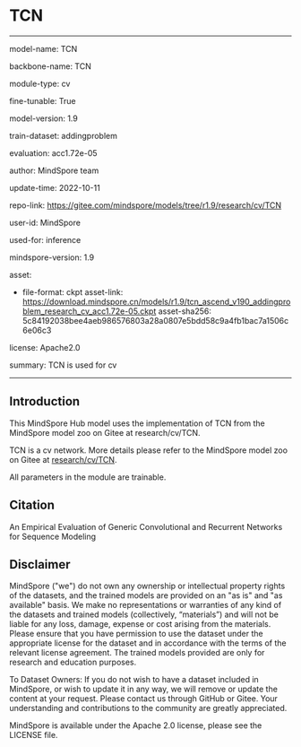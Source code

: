 # TCN

---

model-name: TCN

backbone-name: TCN

module-type: cv

fine-tunable: True

model-version: 1.9

train-dataset: addingproblem

evaluation: acc1.72e-05

author: MindSpore team

update-time: 2022-10-11

repo-link: <https://gitee.com/mindspore/models/tree/r1.9/research/cv/TCN>

user-id: MindSpore

used-for: inference

mindspore-version: 1.9

asset:

-
    file-format: ckpt
    asset-link: <https://download.mindspore.cn/models/r1.9/tcn_ascend_v190_addingproblem_research_cv_acc1.72e-05.ckpt>
    asset-sha256: 5c84192038bee4aeb986576803a28a0807e5bdd58c9a4fb1bac7a1506c6e06c3

license: Apache2.0

summary: TCN is used for cv

---

## Introduction

This MindSpore Hub model uses the implementation of TCN from the MindSpore model zoo on Gitee at research/cv/TCN.

TCN is a cv network. More details please refer to the MindSpore model zoo on Gitee at [research/cv/TCN](https://gitee.com/mindspore/models/blob/r1.9/research/cv/TCN/README.md).

All parameters in the module are trainable.

## Citation

An Empirical Evaluation of Generic Convolutional and Recurrent Networks for Sequence Modeling

## Disclaimer

MindSpore ("we") do not own any ownership or intellectual property rights of the datasets, and the trained models are provided on an "as is" and "as available" basis. We make no representations or warranties of any kind of the datasets and trained models (collectively, “materials”) and will not be liable for any loss, damage, expense or cost arising from the materials. Please ensure that you have permission to use the dataset under the appropriate license for the dataset and in accordance with the terms of the relevant license agreement. The trained models provided are only for research and education purposes.

To Dataset Owners: If you do not wish to have a dataset included in MindSpore, or wish to update it in any way, we will remove or update the content at your request. Please contact us through GitHub or Gitee. Your understanding and contributions to the community are greatly appreciated.

MindSpore is available under the Apache 2.0 license, please see the LICENSE file.
